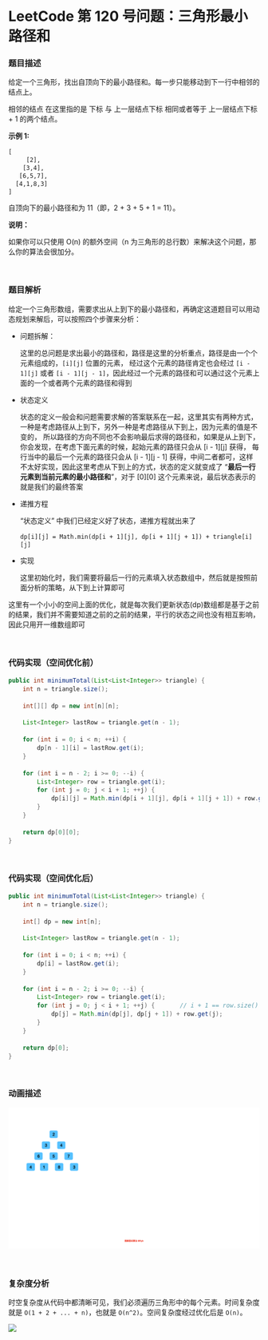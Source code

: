 # LeetCode 第 120 号问题：三角形最小路径和

### 题目描述

给定一个三角形，找出自顶向下的最小路径和。每一步只能移动到下一行中相邻的结点上。

相邻的结点 在这里指的是 下标 与 上一层结点下标 相同或者等于 上一层结点下标 + 1 的两个结点。



**示例 1:**

```
[
     [2],
    [3,4],
   [6,5,7],
  [4,1,8,3]
]
```
自顶向下的最小路径和为 11（即，2 + 3 + 5 + 1 = 11）。

**说明：**

如果你可以只使用 O(n) 的额外空间（n 为三角形的总行数）来解决这个问题，那么你的算法会很加分。

<br>

### 题目解析

给定一个三角形数组，需要求出从上到下的最小路径和，再确定这道题目可以用动态规划来解后，可以按照四个步骤来分析：

* 问题拆解：
  
  这里的总问题是求出最小的路径和，路径是这里的分析重点，路径是由一个个元素组成的，`[i][j]` 位置的元素，
  经过这个元素的路径肯定也会经过 `[i - 1][j]` 或者 `[i - 1][j - 1]`，因此经过一个元素的路径和可以通过这个元素上面的一个或者两个元素的路径和得到
  
* 状态定义
  
  状态的定义一般会和问题需要求解的答案联系在一起，这里其实有两种方式，一种是考虑路径从上到下，另外一种是考虑路径从下到上，因为元素的值是不变的，
  所以路径的方向不同也不会影响最后求得的路径和，如果是从上到下，你会发现，在考虑下面元素的时候，起始元素的路径只会从 [i - 1][j] 获得，
  每行当中的最后一个元素的路径只会从 [i - 1][j - 1] 获得，中间二者都可，这样不太好实现，因此这里考虑从下到上的方式，状态的定义就变成了 
  “**最后一行元素到当前元素的最小路径和**”，对于 [0][0] 这个元素来说，最后状态表示的就是我们的最终答案

* 递推方程

  “状态定义” 中我们已经定义好了状态，递推方程就出来了 
  ```
  dp[i][j] = Math.min(dp[i + 1][j], dp[i + 1][j + 1]) + triangle[i][j]
  ```
  
* 实现
  
  这里初始化时，我们需要将最后一行的元素填入状态数组中，然后就是按照前面分析的策略，从下到上计算即可

这里有一个小小的空间上面的优化，就是每次我们更新状态(dp)数组都是基于之前的结果，我们并不需要知道之前的之前的结果，平行的状态之间也没有相互影响，因此只用开一维数组即可

<br>

### 代码实现（空间优化前）

```java
public int minimumTotal(List<List<Integer>> triangle) {
    int n = triangle.size();
    
    int[][] dp = new int[n][n];
    
    List<Integer> lastRow = triangle.get(n - 1);
    
    for (int i = 0; i < n; ++i) {
        dp[n - 1][i] = lastRow.get(i);
    }
    
    for (int i = n - 2; i >= 0; --i) {
        List<Integer> row = triangle.get(i);
        for (int j = 0; j < i + 1; ++j) {
            dp[i][j] = Math.min(dp[i + 1][j], dp[i + 1][j + 1]) + row.get(j);
        }
    }
    
    return dp[0][0];
}
```

<br>

### 代码实现（空间优化后）
```java
public int minimumTotal(List<List<Integer>> triangle) {
    int n = triangle.size();
    
    int[] dp = new int[n];

    List<Integer> lastRow = triangle.get(n - 1);

    for (int i = 0; i < n; ++i) {
        dp[i] = lastRow.get(i);
    }

    for (int i = n - 2; i >= 0; --i) {
        List<Integer> row = triangle.get(i);
        for (int j = 0; j < i + 1; ++j) {       // i + 1 == row.size()
            dp[j] = Math.min(dp[j], dp[j + 1]) + row.get(j);
        }
    }

    return dp[0];
}
```

<br>

### 动画描述

![](../Animation/120.gif)

<br>

### 复杂度分析

时空复杂度从代码中都清晰可见，我们必须遍历三角形中的每个元素。时间复杂度就是 `O(1 + 2 + ... + n)`，也就是 `O(n^2)`。空间复杂度经过优化后是 `O(n)`。

![](../../Pictures/qrcode.jpg)